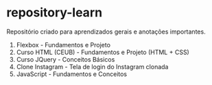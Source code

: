 # repository-learn
Repositório criado para aprendizados gerais e anotações importantes.

1. Flexbox - Fundamentos e Projeto
2. Curso HTML (CEUB) - Fundamentos e Projeto (HTML + CSS)
3. Curso JQuery - Conceitos Básicos
4. Clone Instagram - Tela de login do Instagram clonada
5. JavaScript - Fundamentos e Conceitos

